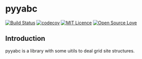 # pyyabc

[![Build Status](https://travis-ci.org/unkcpz/pyyabc.svg?branch=master)](https://travis-ci.org/unkcpz/pyyabc)
[![codecov](https://codecov.io/gh/unkcpz/pyyabc/branch/master/graph/badge.svg)](https://codecov.io/gh/unkcpz/pyyabc)
[![MIT Licence](https://badges.frapsoft.com/os/mit/mit.svg?v=103)](https://opensource.org/licenses/mit-license.php)
[![Open Source Love](https://badges.frapsoft.com/os/v1/open-source.svg?v=103)](https://github.com/ellerbrock/open-source-badges/)

## Introduction
pyyabc is a library with some uitils to deal grid site
 structures.
